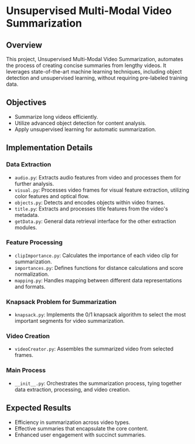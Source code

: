 
# Unsupervised Multi-Modal Video Summarization

## Overview
This project, Unsupervised Multi-Modal Video Summarization, automates the process of creating concise summaries from lengthy videos. It leverages state-of-the-art machine learning techniques, including object detection and unsupervised learning, without requiring pre-labeled training data.

## Objectives
- Summarize long videos efficiently.
- Utilize advanced object detection for content analysis.
- Apply unsupervised learning for automatic summarization.

## Implementation Details

### Data Extraction
- `audio.py`: Extracts audio features from video and processes them for further analysis.
- `visual.py`: Processes video frames for visual feature extraction, utilizing color features and optical flow.
- `objects.py`: Detects and encodes objects within video frames.
- `title.py`: Extracts and processes title features from the video's metadata.
- `getData.py`: General data retrieval interface for the other extraction modules.

### Feature Processing
- `clipImportance.py`: Calculates the importance of each video clip for summarization.
- `importances.py`: Defines functions for distance calculations and score normalization.
- `mapping.py`: Handles mapping between different data representations and formats.

### Knapsack Problem for Summarization
- `knapsack.py`: Implements the 0/1 knapsack algorithm to select the most important segments for video summarization.

### Video Creation
- `videoCreator.py`: Assembles the summarized video from selected frames.

### Main Process
- `__init__.py`: Orchestrates the summarization process, tying together data extraction, processing, and video creation.

## Expected Results
- Efficiency in summarization across video types.
- Effective summaries that encapsulate the core content.
- Enhanced user engagement with succinct summaries.

